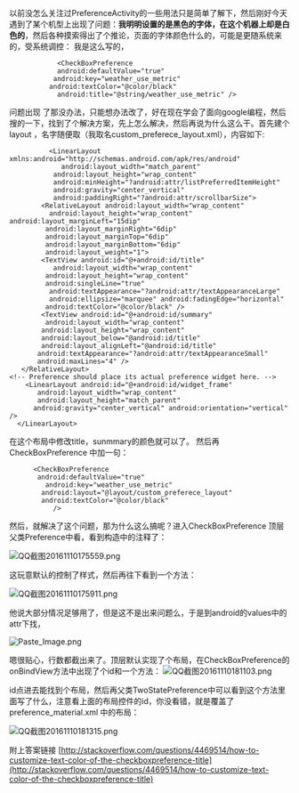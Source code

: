 以前没怎么关注过PreferenceActivity的一些用法只是简单了解下，然后刚好今天遇到了某个机型上出现了问题：**我明明设置的是黑色的字体，在这个机器上却是白色的**，然后各种摸索得出了个推论，页面的字体颜色什么的，可能是更随系统来的，受系统调控：
我是这么写的，

                <CheckBoxPreference    
                android:defaultValue="true"   
               android:key="weather_use_metric"  
              android:textColor="@color/black"
                android:title="@string/weather_use_metric" />

问题出现 了那没办法，只能想办法改了，好在现在学会了面向google编程，然后搜的一下，找到了个解决方案，先上怎么解决，然后再说为什么这么干。首先建个layout ，名字随便取（我取名custom_preferece_layout.xml），内容如下:

              <LinearLayout xmlns:android="http://schemas.android.com/apk/res/android" 
                 android:layout_width="match_parent"
               android:layout_height="wrap_content"   
               android:minHeight="?android:attr/listPreferredItemHeight" 
               android:gravity="center_vertical" 
               android:paddingRight="?android:attr/scrollbarSize">  
            <RelativeLayout android:layout_width="wrap_content"        
              android:layout_height="wrap_content" android:layout_marginLeft="15dip"   
             android:layout_marginRight="6dip"
             android:layout_marginTop="6dip"      
             android:layout_marginBottom="6dip" 
             android:layout_weight="1">     
            <TextView android:id="@+android:id/title"       
               android:layout_width="wrap_content" 
             android:layout_height="wrap_content"         
             android:singleLine="true" 
              android:textAppearance="?android:attr/textAppearanceLarge"        
              android:ellipsize="marquee" android:fadingEdge="horizontal"         
             android:textColor="@color/black" />    
            <TextView android:id="@+android:id/summary"     
             android:layout_width="wrap_content" 
            android:layout_height="wrap_content"          
            android:layout_below="@android:id/title" 
            android:layout_alignLeft="@android:id/title"           
           android:textAppearance="?android:attr/textAppearanceSmall"        
           android:maxLines="4" />   
       </RelativeLayout>    
    <!-- Preference should place its actual preference widget here. -->  
        <LinearLayout android:id="@+android:id/widget_frame"     
           android:layout_width="wrap_content"
           android:layout_height="match_parent"        
          android:gravity="center_vertical" android:orientation="vertical" />
      </LinearLayout>

在这个布局中修改title，sunmmary的颜色就可以了。
然后再CheckBoxPreference    中加一句：


          <CheckBoxPreference   
           android:defaultValue="true"   
             android:key="weather_use_metric"  
            android:layout="@layout/custom_preferece_layout" 
            android:textColor="@color/black"   
               />
然后，就解决了这个问题，那为什么这么搞呢？进入CheckBoxPreference   顶层父类Preference中看，看到构造中的注释了：


![QQ截图20161110175559.png](http://upload-images.jianshu.io/upload_images/1453857-fca483c577435efc.png?imageMogr2/auto-orient/strip%7CimageView2/2/w/1240)


这玩意默认的控制了样式，然后再往下看到一个方法：


![QQ截图20161110175911.png](http://upload-images.jianshu.io/upload_images/1453857-54f7fd8444a953dc.png?imageMogr2/auto-orient/strip%7CimageView2/2/w/1240)

他说大部分情况足够用了，但是这不是出来问题么，于是到android的values中的attr下找，


![Paste_Image.png](http://upload-images.jianshu.io/upload_images/1453857-e5a69f67b3b10c3d.png?imageMogr2/auto-orient/strip%7CimageView2/2/w/1240)

嗯很贴心，行数都截出来了。顶层默认实现了个布局，在CheckBoxPreference的onBindView方法中出现了个id和一个方法：
![QQ截图20161110181103.png](http://upload-images.jianshu.io/upload_images/1453857-30381fbc2e2d3ff8.png?imageMogr2/auto-orient/strip%7CimageView2/2/w/1240)

id点进去能找到个布局，然后再父类TwoStatePreference中可以看到这个方法里面写了什么，注意看上面的布局控件的id，你没看错，就是覆盖了preference_material.xml 中的布局：


![QQ截图20161110181315.png](http://upload-images.jianshu.io/upload_images/1453857-c2fb7896c6189aba.png?imageMogr2/auto-orient/strip%7CimageView2/2/w/1240)


附上答案链接 [http://stackoverflow.com/questions/4469514/how-to-customize-text-color-of-the-checkboxpreference-title](http://stackoverflow.com/questions/4469514/how-to-customize-text-color-of-the-checkboxpreference-title)